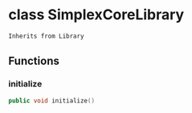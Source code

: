 # class SimplexCoreLibrary


```cpp
Inherits from Library
```



## Functions

### initialize

```cpp
public void initialize()
```




